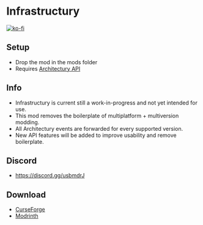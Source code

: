 # Infrastructury

[![ko-fi](https://ko-fi.com/img/githubbutton_sm.svg)](https://ko-fi.com/mrmelon54)

## Setup

- Drop the mod in the mods folder
- Requires [Architectury API](https://modrinth.com/mod/architectury-api)

## Info

- Infrastructury is current still a work-in-progress and not yet intended for use.
- This mod removes the boilerplate of multiplatform + multiversion modding.
- All Architectury events are forwarded for every supported version.
- New API features will be added to improve usability and remove boilerplate.

## Discord

- https://discord.gg/usbmdrJ

## Download

- [CurseForge](https://www.curseforge.com/minecraft/mc-mods/infrastructury)
- [Modrinth](https://modrinth.com/mod/infrastructury)
